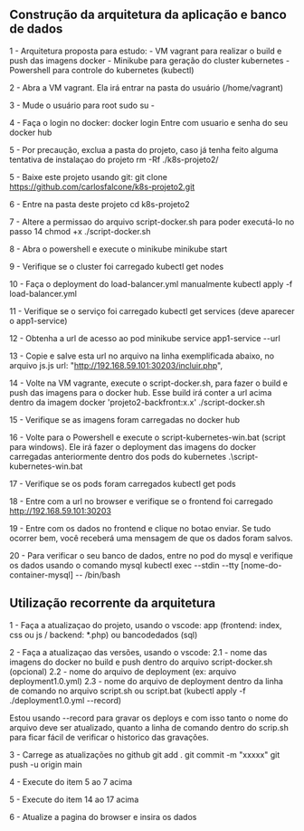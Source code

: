 ## Construção da arquitetura da aplicação e banco de dados

1 - Arquitetura proposta para estudo:
    - VM vagrant para realizar o build e push das imagens docker
    - Minikube para geração do cluster kubernetes
    - Powershell para controle do kubernetes (kubectl)

2 - Abra a VM vagrant. Ela irá entrar na pasta do usuário (/home/vagrant)

3 - Mude o usuário para root
    sudo su -

4 - Faça o login no docker: docker login
    Entre com usuario e senha do seu docker hub

5 - Por precaução, exclua a pasta do projeto, caso já tenha feito alguma tentativa de instalaçao do projeto
    rm -Rf ./k8s-projeto2/

5 - Baixe este projeto usando git:
    git clone https://github.com/carlosfalcone/k8s-projeto2.git

6 - Entre na pasta deste projeto
    cd k8s-projeto2

7 - Altere a permissao do arquivo script-docker.sh para poder executá-lo no passo 14
    chmod +x ./script-docker.sh

8 - Abra o powershell e execute o minikube
    minikube start

9 - Verifique se o cluster foi carregado
    kubectl get nodes

10 - Faça o deployment do load-balancer.yml manualmente
    kubectl apply -f load-balancer.yml

11 - Verifique se o serviço foi carregado
    kubectl get services (deve aparecer o app1-service)

12 - Obtenha a url de acesso ao pod
    minikube service app1-service --url

13 - Copie e salve esta url no arquivo na linha exemplificada abaixo, no arquivo js.js
    url: "http://192.168.59.101:30203/incluir.php",

14 - Volte na VM vagrante, execute o script-docker.sh, para fazer o build e push das imagens para o docker hub. Esse build irá conter a url acima dentro da imagem docker 'projeto2-backfront:x.x'
    ./script-docker.sh

15 - Verifique se as imagens foram carregadas no docker hub

16 - Volte para o Powershell e execute o script-kubernetes-win.bat (script para windows). Ele irá fazer o deployment das imagens do docker carregadas anteriormente dentro dos pods do kubernetes
    .\script-kubernetes-win.bat

17 - Verifique se os pods foram carregados
    kubectl get pods

18 - Entre com a url no browser e verifique se o frontend foi carregado
    http://192.168.59.101:30203

19 - Entre com os dados no frontend e clique no botao enviar. Se tudo ocorrer bem, você receberá uma mensagem de que os dados foram salvos.

20 - Para verificar o seu banco de dados, entre no pod do mysql e verifique os dados usando o comando mysql
    kubectl exec --stdin --tty  [nome-do-container-mysql] -- /bin/bash


## Utilização recorrente da arquitetura

1 - Faça a atualizaçao do projeto, usando o vscode: app (frontend: index, css ou js / backend: *.php) ou bancodedados (sql)

2 - Faça a atualizaçao das versões, usando o vscode:
2.1 - nome das imagens do docker no build e push dentro do arquivo script-docker.sh (opcional)
2.2 - nome do arquivo de deployment (ex: arquivo deployment1.0.yml)
2.3 - nome do arquivo de deployment dentro da linha de comando no arquivo script.sh ou script.bat (kubectl apply -f ./deployment1.0.yml --record)

Estou usando --record para gravar os deploys e com isso tanto o nome do arquivo deve ser atualizado, quanto a linha de comando dentro do scrip.sh para ficar fácil de verificar o historico das gravações.

3 - Carrege as atualizações no github
    git add .
    git commit -m "xxxxx"
    git push -u origin main

4 - Execute do item 5 ao 7 acima

5 - Execute do item 14 ao 17 acima

6 - Atualize a pagina do browser e insira os dados




